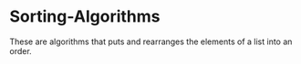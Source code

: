 # Sorting-Algorithms
These are algorithms that puts and rearranges the elements of a list into an order.
